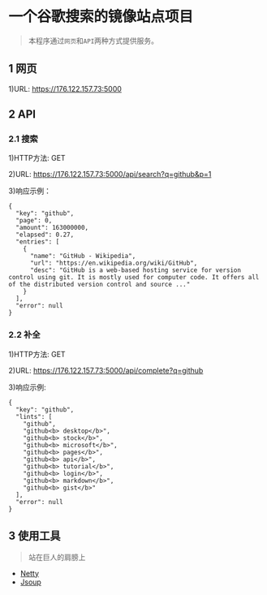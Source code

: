 # 一个谷歌搜索的镜像站点项目
> 本程序通过`网页`和`API`两种方式提供服务。

## 1 网页

1)URL: https://176.122.157.73:5000

## 2 API
### 2.1 搜索
1)HTTP方法: GET

2)URL: https://176.122.157.73:5000/api/search?q=github&p=1

3)响应示例：
```
{
  "key": "github",
  "page": 0,
  "amount": 163000000,
  "elapsed": 0.27,
  "entries": [
    {
      "name": "GitHub - Wikipedia",
      "url": "https://en.wikipedia.org/wiki/GitHub",
      "desc": "GitHub is a web-based hosting service for version control using git. It is mostly used for computer code. It offers all of the distributed version control and source ..."
    }
  ],
  "error": null
}
```

### 2.2 补全
1)HTTP方法: GET

2)URL: https://176.122.157.73:5000/api/complete?q=github

3)响应示例:
```
{
  "key": "github",
  "lints": [
    "github",
    "github<b> desktop</b>",
    "github<b> stock</b>",
    "github<b> microsoft</b>",
    "github<b> pages</b>",
    "github<b> api</b>",
    "github<b> tutorial</b>",
    "github<b> login</b>",
    "github<b> markdown</b>",
    "github<b> gist</b>"
  ],
  "error": null
}
```

## 3 使用工具
> 站在巨人的肩膀上

* [Netty](https://netty.io/)
* [Jsoup](https://jsoup.org/)